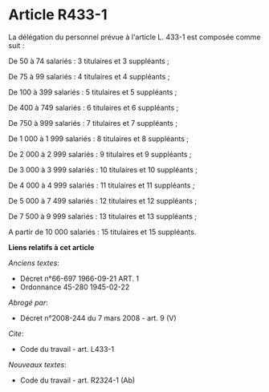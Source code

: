 # Article R433-1

La délégation du personnel prévue à l'article L. 433-1 est composée comme suit : 

De 50 à 74 salariés :  3 titulaires et  3 suppléants ;

De 75 à 99 salariés :  4 titulaires et  4 suppléants ; 

De 100 à 399 salariés :  5 titulaires et  5 suppléants ; 

De 400 à 749 salariés :  6 titulaires et  6 suppléants ; 

De 750 à 999 salariés :  7 titulaires et  7 suppléants ; 

De 1 000 à 1 999 salariés :  8 titulaires et  8 suppléants ; 

De 2 000 à 2 999 salariés :  9 titulaires et  9 suppléants ; 

De 3 000 à 3 999 salariés : 10 titulaires et 10 suppléants ; 

De 4 000 à 4 999 salariés : 11 titulaires et 11 suppléants ; 

De 5 000 à 7 499 salariés : 12 titulaires et 12 suppléants ; 

De 7 500 à 9 999 salariés : 13 titulaires et 13 suppléants ; 

A partir de 10 000 salariés : 15 titulaires et 15 suppléants.

**Liens relatifs à cet article**

_Anciens textes_:

  - Décret n°66-697 1966-09-21 ART. 1
  - Ordonnance 45-280 1945-02-22

_Abrogé par_:

  - Décret n°2008-244 du 7 mars 2008 - art. 9 (V)

_Cite_:

  - Code du travail - art. L433-1

_Nouveaux textes_:

  - Code du travail - art. R2324-1 (Ab)
